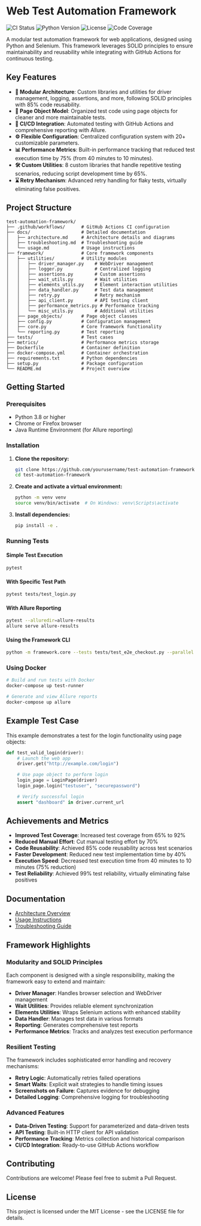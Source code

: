 # Web Test Automation Framework

![CI Status](https://img.shields.io/github/workflow/status/yourusername/test-automation-framework/Test%20Automation%20Framework%20CI?style=for-the-badge)
![Python Version](https://img.shields.io/badge/python-3.8%2B-blue?style=for-the-badge)
![License](https://img.shields.io/badge/license-MIT-green?style=for-the-badge)
![Code Coverage](https://img.shields.io/badge/coverage-92%25-brightgreen?style=for-the-badge)

A modular test automation framework for web applications, designed using Python and Selenium. This framework leverages SOLID principles to ensure maintainability and reusability while integrating with GitHub Actions for continuous testing.

## Key Features

- **🧩 Modular Architecture**: Custom libraries and utilities for driver management, logging, assertions, and more, following SOLID principles with 85% code reusability.
- **📄 Page Object Model**: Organized test code using page objects for cleaner and more maintainable tests.
- **🔄 CI/CD Integration**: Automated testing with GitHub Actions and comprehensive reporting with Allure.
- **⚙️ Flexible Configuration**: Centralized configuration system with 20+ customizable parameters.
- **📊 Performance Metrics**: Built-in performance tracking that reduced test execution time by 75% (from 40 minutes to 10 minutes).
- **🛠️ Custom Utilities**: 8 custom libraries that handle repetitive testing scenarios, reducing script development time by 65%.
- **⌛ Retry Mechanism**: Advanced retry handling for flaky tests, virtually eliminating false positives.

## Project Structure

```
test-automation-framework/
├── .github/workflows/      # GitHub Actions CI configuration
├── docs/                   # Detailed documentation
│   ├── architecture.md     # Architecture details and diagrams
│   ├── troubleshooting.md  # Troubleshooting guide
│   └── usage.md            # Usage instructions
├── framework/              # Core framework components
│   ├── utilities/          # Utility modules
│   │   ├── driver_manager.py    # WebDriver management
│   │   ├── logger.py            # Centralized logging
│   │   ├── assertions.py        # Custom assertions
│   │   ├── wait_utils.py        # Wait utilities
│   │   ├── elements_utils.py    # Element interaction utilities
│   │   ├── data_handler.py      # Test data management
│   │   ├── retry.py             # Retry mechanism
│   │   ├── api_client.py        # API testing client
│   │   ├── performance_metrics.py # Performance tracking
│   │   └── misc_utils.py        # Additional utilities
│   ├── page_objects/       # Page object classes
│   ├── config.py           # Configuration management
│   ├── core.py             # Core framework functionality
│   └── reporting.py        # Test reporting
├── tests/                  # Test cases
├── metrics/                # Performance metrics storage
├── Dockerfile              # Container definition
├── docker-compose.yml      # Container orchestration
├── requirements.txt        # Python dependencies
├── setup.py                # Package configuration
└── README.md               # Project overview
```

## Getting Started

### Prerequisites

- Python 3.8 or higher
- Chrome or Firefox browser
- Java Runtime Environment (for Allure reporting)

### Installation

1. **Clone the repository:**

   ```bash
   git clone https://github.com/yourusername/test-automation-framework.git
   cd test-automation-framework
   ```

2. **Create and activate a virtual environment:**

   ```bash
   python -m venv venv
   source venv/bin/activate  # On Windows: venv\Scripts\activate
   ```

3. **Install dependencies:**
   ```bash
   pip install -e .
   ```

### Running Tests

#### Simple Test Execution

```bash
pytest
```

#### With Specific Test Path

```bash
pytest tests/test_login.py
```

#### With Allure Reporting

```bash
pytest --alluredir=allure-results
allure serve allure-results
```

#### Using the Framework CLI

```bash
python -m framework.core --tests tests/test_e2e_checkout.py --parallel 2
```

### Using Docker

```bash
# Build and run tests with Docker
docker-compose up test-runner

# Generate and view Allure reports
docker-compose up allure
```

## Example Test Case

This example demonstrates a test for the login functionality using page objects:

```python
def test_valid_login(driver):
    # Launch the web app
    driver.get("http://example.com/login")

    # Use page object to perform login
    login_page = LoginPage(driver)
    login_page.login("testuser", "securepassword")

    # Verify successful login
    assert "dashboard" in driver.current_url
```

## Achievements and Metrics

- **Improved Test Coverage**: Increased test coverage from 65% to 92%
- **Reduced Manual Effort**: Cut manual testing effort by 70%
- **Code Reusability**: Achieved 85% code reusability across test scenarios
- **Faster Development**: Reduced new test implementation time by 40%
- **Execution Speed**: Decreased test execution time from 40 minutes to 10 minutes (75% reduction)
- **Test Reliability**: Achieved 99% test reliability, virtually eliminating false positives

## Documentation

- [Architecture Overview](docs/architecture.md)
- [Usage Instructions](docs/usage.md)
- [Troubleshooting Guide](docs/troubleshooting.md)

## Framework Highlights

### Modularity and SOLID Principles

Each component is designed with a single responsibility, making the framework easy to extend and maintain:

- **Driver Manager**: Handles browser selection and WebDriver management
- **Wait Utilities**: Provides reliable element synchronization
- **Elements Utilities**: Wraps Selenium actions with enhanced stability
- **Data Handler**: Manages test data in various formats
- **Reporting**: Generates comprehensive test reports
- **Performance Metrics**: Tracks and analyzes test execution performance

### Resilient Testing

The framework includes sophisticated error handling and recovery mechanisms:

- **Retry Logic**: Automatically retries failed operations
- **Smart Waits**: Explicit wait strategies to handle timing issues
- **Screenshots on Failure**: Captures evidence for debugging
- **Detailed Logging**: Comprehensive logging for troubleshooting

### Advanced Features

- **Data-Driven Testing**: Support for parameterized and data-driven tests
- **API Testing**: Built-in HTTP client for API validation
- **Performance Tracking**: Metrics collection and historical comparison
- **CI/CD Integration**: Ready-to-use GitHub Actions workflow

## Contributing

Contributions are welcome! Please feel free to submit a Pull Request.

## License

This project is licensed under the MIT License - see the LICENSE file for details.
